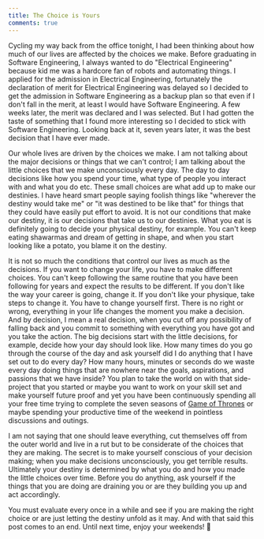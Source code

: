 ```yaml
---
title: The Choice is Yours
comments: true
---
```


Cycling my way back from the office tonight, I had been thinking about how much of our lives are affected by the choices we make. Before graduating in Software Engineering, I always wanted to do "Electrical Engineering" because kid me was a hardcore fan of robots and automating things. I applied for the admission in Electrical Engineering, fortunately the declaration of merit for Electrical Engineering was delayed so I decided to get the admission in Software Engineering as a backup plan so that even if I don't fall in the merit, at least I would have Software Engineering. A few weeks later, the merit was declared and I was selected. But I had gotten the taste of something that I found more interesting so I decided to stick with Software Engineering. Looking back at it, seven years later, it was the best decision that I have ever made.

Our whole lives are driven by the choices we make. I am not talking about the major decisions or things that we can't control; I am talking about the little choices that we make unconsciously every day. The day to day decisions like how you spend your time, what type of people you interact with and what you do etc. These small choices are what add up to make our destinies. I have heard smart people saying foolish things like "wherever the destiny would take me" or "it was destined to be like that" for things that they could have easily put effort to avoid. It is not our conditions that make our destiny, it is our decisions that take us to our destinies. What you eat is definitely going to decide your physical destiny, for example. You can't keep eating shawarmas and dream of getting in shape, and when you start looking like a potato, you blame it on the destiny. 

It is not so much the conditions that control our lives as much as the decisions. If you want to change your life, you have to make different choices. You can't keep following the same routine that you have been following for years and expect the results to be different. If you don't like the way your career is going, change it. If you don't like your physique, take steps to change it. You have to change yourself first. There is no right or wrong, everything in your life changes the moment you make a decision. And by decision, I mean a real decision, when you cut off any possibility of falling back and you commit to something with everything you have got and you take the action. The big decisions start with the little decisions, for example, decide how your day should look like. How many times do you go through the course of the day and ask yourself did I do anything that I have set out to do every day? How many hours, minutes or seconds do we waste every day doing things that are nowhere near the goals, aspirations, and passions that we have inside? You plan to take the world on with that side-project that you started or maybe you want to work on your skill set and make yourself future proof and yet you have been continuously spending all your free time trying to complete the seven seasons of [Game of Thrones](http://www.imdb.com/title/tt0944947/) or maybe spending your productive time of the weekend in pointless discussions and outings. 

I am not saying that one should leave everything, cut themselves off from the outer world and live in a rut but to be considerate of the choices that they are making. The secret is to make yourself conscious of your decision making; when you make decisions unconsciously, you get terrible results. Ultimately your destiny is determined by what you do and how you made the little choices over time. Before you do anything, ask yourself if the things that you are doing are draining you or are they building you up and act accordingly. 

You must evaluate every once in a while and see if you are making the right choice or are just letting the destiny unfold as it may. And with that said this post comes to an end. Until next time, enjoy your weekends! 🙌
